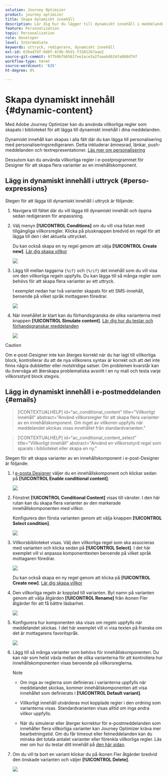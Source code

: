```yaml
---
solution: Journey Optimizer
product: journey optimizer
title: Skapa dynamiskt innehåll
description: Lär dig hur du lägger till dynamiskt innehåll i meddelanden.
feature: Personalization
topic: Personalization
role: Developer
level: Intermediate
keywords: uttryck, redigerare, dynamiskt innehåll
exl-id: 639ad7df-0d0f-4c9b-95d1-f3101267aae2
source-git-commit: 6f7b9bfb65617ee1ace3a2faaebdb24fa068d74f
workflow-type: tm+mt
source-wordcount: '635'
ht-degree: 0%

---
```


# Skapa dynamiskt innehåll {#dynamic-content}

Med Adobe Journey Optimizer kan du använda villkorliga regler som skapats i biblioteket för att lägga till dynamiskt innehåll i dina meddelanden.

Dynamiskt innehåll kan skapas i alla fält där du kan lägga till personalisering med personaliseringsredigeraren. Detta inkluderar ämnesrad, länkar, push-meddelanden och textrepresentationer. [Läs mer om personalisering](personalize.md)

Dessutom kan du använda villkorliga regler i e-postprogrammet för Designer för att skapa flera varianter av en innehållskomponent.

## Lägg in dynamiskt innehåll i uttryck {#perso-expressions}

Stegen för att lägga till dynamiskt innehåll i uttryck är följande:

1. Navigera till fältet där du vill lägga till dynamiskt innehåll och öppna sedan redigeraren för anpassning.

1. Välj menyn **[!UICONTROL Conditions]** om du vill visa listan med tillgängliga villkorsregler. Klicka på plusknappen bredvid en regel för att lägga till den i det aktuella uttrycket.

   Du kan också skapa en ny regel genom att välja **[!UICONTROL Create new]**. [Lär dig skapa villkor](create-conditions.md)

   ![](assets/conditions-expression.png)

1. Lägg till mellan taggarna `{%if}` och `{%/if}` det innehåll som du vill visa om den villkorliga regeln uppfylls. Du kan lägga till så många regler som behövs för att skapa flera varianter av ett uttryck.

   I exemplet nedan har två varianter skapats för ett SMS-innehåll, beroende på vilket språk mottagaren föredrar.

   ![](assets/conditions-language-sample.png)

1. När innehållet är klart kan du förhandsgranska de olika varianterna med knappen **[!UICONTROL Simulate content]**. [Lär dig hur du testar och förhandsgranskar meddelanden](../content-management/preview-test.md)

   ![](assets/conditions-preview.png)

>[!CAUTION]
>
>Om e-post-Designer inte kan återges korrekt när du har lagt till villkorliga block, kontrollerar du att de nya villkorens syntax är korrekt och att det inte finns några dubbletter eller motstridiga satser. Om problemen kvarstår kan du överväga att återskapa problematiska avsnitt i en ny mall och testa varje villkorsstyrd block stegvis.


## Lägg in dynamiskt innehåll i e-postmeddelanden {#emails}

>[!CONTEXTUALHELP]
>id="ac_conditional_content"
>title="Villkorligt innehåll"
>abstract="Använd villkorsregler för att skapa flera varianter av en innehållskomponent. Om inget av villkoren uppfylls när meddelandet skickas visas innehållet från standardvarianten."

>[!CONTEXTUALHELP]
>id="ac_conditional_content_select"
>title="Villkorligt innehåll"
>abstract="Använd en villkorsstyrd regel som sparats i biblioteket eller skapa en ny."

Stegen för att skapa varianter av en innehållskomponent i e-post-Designer är följande:

1. I [e-posta Designer](../email/content-from-scratch.md) väljer du en innehållskomponent och klickar sedan på **[!UICONTROL Enable conditional content]**.

   ![](assets/conditions-enable-conditional.png)

1. Fönstret **[!UICONTROL Conditional Content]** visas till vänster. I den här rutan kan du skapa flera varianter av den markerade innehållskomponenten med villkor.

   Konfigurera den första varianten genom att välja knappen **[!UICONTROL Select condition]**.

   ![](assets/conditions-apply.png)

1. Villkorsbiblioteket visas. Välj den villkorliga regel som ska associeras med varianten och klicka sedan på **[!UICONTROL Select]**. I det här exemplet vill vi anpassa komponenttexten beroende på vilket språk mottagaren föredrar.

   ![](assets/conditions-select.png)

   Du kan också skapa en ny regel genom att klicka på **[!UICONTROL Create new]**. [Lär dig skapa villkor](create-conditions.md)

1. Den villkorliga regeln är kopplad till varianten. Byt namn på varianten genom att välja åtgärden **[!UICONTROL Rename]** från ikonen Fler åtgärder för att få bättre läsbarhet.

   ![](assets/conditions-rename.png)

1. Konfigurera hur komponenten ska visas om regeln uppfylls när meddelandet skickas. I det här exemplet vill vi visa texten på franska om det är mottagarens favoritspråk.

   ![](assets/conditions-design.png)

1. Lägg till så många varianter som behövs för innehållskomponenten. Du kan när som helst växla mellan de olika varianterna för att kontrollera hur innehållskomponenten visas beroende på villkorsreglerna.

   >[!NOTE]
   >
   >* Om inga av reglerna som definieras i varianterna uppfylls när meddelandet skickas, kommer innehållskomponenten att visa innehållet som definierats i **[!UICONTROL Default variant]**.
   >
   >* Villkorligt innehåll utvärderas mot kopplade regler i den ordning som varianterna visas. Standardvarianten visas alltid om inga andra villkor uppfylls.
   >
   >* När du simulerar eller återger korrektur för e-postmeddelanden som innehåller flera villkorliga varianter kan Journey Optimizer kräva mer bearbetningstid. Om du får timeout eller felmeddelanden kan du minska det totala antalet varianter eller förenkla villkorliga regler. Läs mer om hur du testar ditt innehåll på [den här sidan](../content-management/preview-test.md).


1. Om du vill ta bort en variant klickar du på ikonen Fler åtgärder bredvid den önskade varianten och väljer **[!UICONTROL Delete]**.

   ![](assets/conditions-delete.png)
